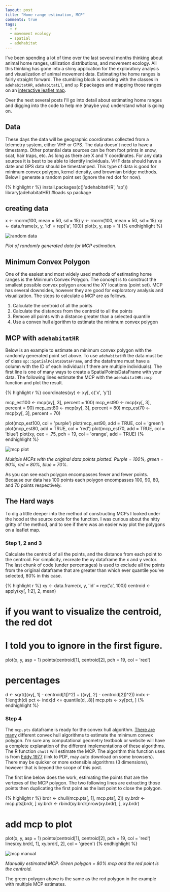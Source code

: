 ```yaml
---
layout: post
title: "Home range estimation, MCP"
comments: true
tags:
  - r
  - movement ecology
  - spatial
  - adehabitat
---
```


I've been spending a lot of time over the last several months thinking about animal home ranges, utilization distributions, and movement ecology. All this thinking has gone into a shiny application for the exploratory analysis and visualization of animal movement data. Estimating the home ranges is fairly straight forward. The stumbling block is working with the classes in `adehabitatHR`, `adehabitatLT`, and `sp` R packages and mapping those ranges on an [interactive leaflet map](http://mgritts.github.io/2016/03/07/leaflet-functions/). <!--more-->

Over the next several posts I'll go into detail about estimating home ranges and digging into the code to help me (maybe you) understand what is going on.

## Data

These days the data will be geographic coordinates collected from a telemetry system, either VHF or GPS. The data doesn't need to have a timestamp. Other potential data sources can be from foot prints in snow, scat, hair traps, etc. As long as there are X and Y coordinates. For any data sources it is best to be able to identify individuals. VHF data should have a date and GPS data should be timestamped. This type of data is good for minimum convex polygon, kernel density, and brownian bridge methods. Below I generate a random point set (ignore the red dot for now).

{% highlight r %}
install.packages(c()'adehabitatHR', 'sp'))
library(adehabitatHR)    #loads sp package
## creating data
x <- rnorm(100, mean = 50, sd = 15)
y <- rnorm(100, mean = 50, sd = 15)
xy <- data.frame(x, y, 'id' = rep('a', 100))
plot(x, y, asp = 1)
{% endhighlight %}

<div class="photo-caption">
  <img src="/assets/mcp_data.png" alt="random data" />
  <p class = "caption-text">
    <em>Plot of randomly generated data for MCP estimation.</em>
  </p>
</div>

## Minimum Convex Polygon

One of the easiest and most widely used methods of estimating home ranges is the Minimum Convex Polygon. The concept is to construct the smallest possible convex polygon around the XY locations (point set). MCP has several downsides, however they are good for exploratory analysis and visualization. The steps to calculate a MCP are as follows.

1. Calculate the centroid of all the points
2. Calculate the distances from the centroid to all the points
3. Remove all points with a distance greater than a selected quantile
4. Use a convex hull algorithm to estimate the minimum convex polygon

## MCP with `adehabitatHR`

Below is an example to estimate an minimum convex polygon with the randomly generated point set above. To use `adehabitatHR` the data must be of class `sp::SpatialPointsDataFrame`, and the dataframe must have a column with the ID of each individual (if there are multiple individuals). The first line is one of many ways to create a SpatialPointsDataFrame with your data. The following lines estimate the MCP with the `adehabitatHR::mcp` function and plot the result.

{% highlight r %}
coordinates(xy) <- xy[, c('x', 'y')]

mcp_est100 <- mcp(xy[, 3], percent = 100)
mcp_est90 <- mcp(xy[, 3], percent = 90)
mcp_est80 <- mcp(xy[, 3], percent = 80)
mcp_est70 <- mcp(xy[, 3], percent = 70)

plot(mcp_est100, col = 'purple')
plot(mcp_est90, add = TRUE, col = 'green')
plot(mcp_est80, add = TRUE, col = 'red')
plot(mcp_est70, add = TRUE, col = 'blue')
plot(xy, cex = .75, pch = 19, col = 'orange', add = TRUE)
{% endhighlight %}

<div class="photo-caption">
  <img src="/assets/mcp_est.png" alt="mcp plot" />
  <p class = "caption-text">
    <em>Multiple MCPs with the original data points plotted. Purple = 100%, green = 90%,
    red = 80%, blue = 70%.</em>
  </p>
</div>

As you can see each polygon encompasses fewer and fewer points. Because our data has 100 points each polygon encompasses 100, 90, 80, and 70 points respectively.

## The Hard ways

To dig a little deeper into the method of constructing MCPs I looked under the hood at the source code for the function. I was curious about the nitty gritty of the method, and to see if there was an easier way plot the polygons on a leaflet map.

### Step 1, 2 and 3

Calculate the centroid of all the points, and the distance from each point to the centroid. For simplicity, recreate the xy dataframe the x and y vector. The last chunk of code (under percentages) is used to exclude all the points from the original dataframe that are greater than which ever quantile you've selected, 80% in this case.

{% highlight r %}
xy <- data.frame(x, y, 'id' = rep('a', 100))
centroid <- apply(xy[, 1:2], 2, mean)

# if you want to visualize the centroid, the red dot
# I told you to ignore in the first figure.
plot(x, y, asp = 1)
points(centroid[1], centroid[2], pch = 19, col = 'red')

# percentages
d <- sqrt(((xy[, 1] - centroid[1])^2) + ((xy[, 2] - centroid[2])^2))
indx <- 1:length(d)
pct <- indx[d <= quantile(d, .8)]
mcp.pts <- xy[pct, ]
{% endhighlight %}

### Step 4

The `mcp.pts` dataframe is ready for the convex hull algorithm. [There are many](http://geomalgorithms.com/a10-_hull-1.html) different convex hull algorithms to estimate the minimum convex polygon. I'm sure any computational geometry textbook or website will have a complete explanation of the different implementations of these algorithms. The R function `chull` will estimate the MCP. The algorithm this function uses is from [Eddy 1977](https://www.cs.swarthmore.edu/~adanner/cs97/s08/pdf/ANewConvexHull.pdf) (link to PDF, may auto download on some browsers). There may be quicker or more extensible algorithms (3 dimensions), however that is beyond the scope of this post.

The first line below does the work, estimating the points that are the vertexes of the MCP polygon. The two following lines are extracting those points then duplicating the first point as the last point to close the polygon.

{% highlight r %}
brdr <- chull(mcp.pts[, 1], mcp.pts[, 2])
xy.brdr <- mcp.pts[brdr, ]
xy.brdr <- rbind(xy.brdr[nrow(xy.brdr), ], xy.brdr)

# add mcp to plot
plot(x, y, asp = 1)
points(centroid[1], centroid[2], pch = 19, col = 'red')
lines(xy.brdr[, 1], xy.brdr[, 2], col = 'green')
{% endhighlight %}

<div class="photo-caption">
  <img src="/assets/mcp_manual.png" alt="mcp manual" />
  <p class = "caption-text">
    <em>Manually estimated MCP. Green polygon = 80% mcp and the red point is the centroid.</em>
  </p>
</div>

The green polygon above is the same as the red polygon in the example with multiple MCP estimates.
